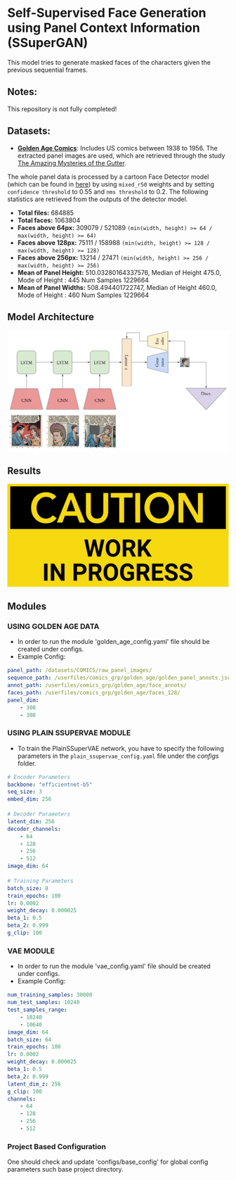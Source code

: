 # Self-Supervised Face Generation using Panel Context Information (SSuperGAN)

This model tries to generate masked faces of the characters given the previous sequential frames. 

## Notes:

This repository is not fully completed!

## Datasets:

- [**Golden Age Comics**](https://digitalcomicmuseum.com/): Includes US comics between 1938 to 1956. The extracted panel images are used, which are retrieved through the study [The Amazing Mysteries of the Gutter](https://arxiv.org/abs/1611.05118).

The whole panel data is processed by a cartoon Face Detector model (which can be found in [here](https://github.com/barisbatuhan/FaceDetector)) by using `mixed_r50` weights and by setting `confidence threshold` to 0.55 and `nms threshold` to 0.2. The following statistics are retrieved from the outputs of the detector model.

- **Total files:** 684885
- **Total faces:** 1063804
- **Faces above 64px:** 309079 / 521089 `(min(width, height) >= 64 / max(width, height) >= 64)`
- **Faces above 128px:** 75111 / 158988 `(min(width, height) >= 128 / max(width, height) >= 128)`
- **Faces above 256px:** 13214 / 27471 `(min(width, height) >= 256 / max(width, height) >= 256)`
- **Mean of Panel Height:** 510.03280164337576,  Median of Height 475.0, Mode of Height : 445 Num Samples 1229664
- **Mean of Panel Widths:** 508.494401722747,   Median of Height 460.0, Mode of Height : 460 Num Samples 1229664 

## Model Architecture

![gmodel](./images/readme_images/Model.JPG)

## Results

![WIP](./images/readme_images/work_in_progress.JPG)


## Modules

### USING GOLDEN AGE DATA
- In order to run the module 'golden_age_config.yaml' file should be created under configs.
- Example Config:

```yaml
panel_path: /datasets/COMICS/raw_panel_images/
sequence_path: /userfiles/comics_grp/golden_age/golden_panel_annots.json
annot_path: /userfiles/comics_grp/golden_age/face_annots/
faces_path: /userfiles/comics_grp/golden_age/faces_128/
panel_dim: 
    - 300
    - 300
```


### USING PLAIN SSUPERVAE MODULE

- To train the PlainSSuperVAE network, you have to specify the following parameters in the `plain_ssupervae_config.yaml` file under the *configs* folder.

```yaml
# Encoder Parameters
backbone: "efficientnet-b5"
seq_size: 3
embed_dim: 256

# Decoder Parameters
latent_dim: 256 
decoder_channels:
    - 64
    - 128
    - 256
    - 512
image_dim: 64

# Training Parameters
batch_size: 8
train_epochs: 100
lr: 0.0002
weight_decay: 0.000025
beta_1: 0.5
beta_2: 0.999
g_clip: 100
```

### VAE MODULE
- In order to run the module 'vae_config.yaml' file should be created under configs.
- Example Config:
```yaml
num_training_samples: 30000
num_test_samples: 10240
test_samples_range:
    - 10240
    - 10640
image_dim: 64
batch_size: 64
train_epochs: 100
lr: 0.0002
weight_decay: 0.000025
beta_1: 0.5
beta_2: 0.999
latent_dim_z: 256
g_clip: 100
channels:
    - 64
    - 128
    - 256
    - 512
```


### Project Based Configuration

One should check and update 'configs/base_config' for global config parameters such base project directory.
